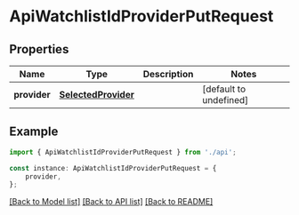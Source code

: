 # ApiWatchlistIdProviderPutRequest


## Properties

Name | Type | Description | Notes
------------ | ------------- | ------------- | -------------
**provider** | [**SelectedProvider**](SelectedProvider.md) |  | [default to undefined]

## Example

```typescript
import { ApiWatchlistIdProviderPutRequest } from './api';

const instance: ApiWatchlistIdProviderPutRequest = {
    provider,
};
```

[[Back to Model list]](../README.md#documentation-for-models) [[Back to API list]](../README.md#documentation-for-api-endpoints) [[Back to README]](../README.md)
